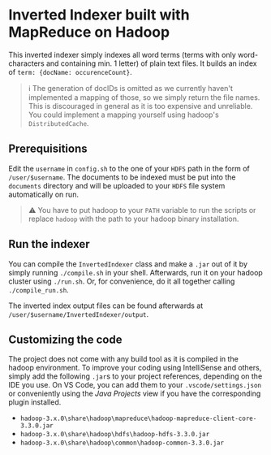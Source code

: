 # Inverted Indexer built with MapReduce on Hadoop

This inverted indexer simply indexes all word terms (terms with only word-characters and containing min. 1 letter) of plain text files. It builds an index of `term: {docName: occurenceCount}`.

> ℹ The generation of docIDs is omitted as we currently haven't implemented a mapping of those, so we simply return the file names. This is discouraged in general as it is too expensive and unreliable. You could implement a mapping yourself using hadoop's `DistributedCache`.

## Prerequisitions

Edit the `username` in `config.sh` to the one of your `HDFS` path in the form of `/user/$username`. The documents to be indexed must be put into the `documents` directory and will be uploaded to your `HDFS` file system automatically on run.

> ⚠ You have to put hadoop to your `PATH` variable to run the scripts or replace `hadoop` with the path to your hadoop binary installation.

## Run the indexer

You can compile the `InvertedIndexer` class and make a `.jar` out of it by simply running `./compile.sh` in your shell. Afterwards, run it on your hadoop cluster using `./run.sh`. Or, for convenience, do it all together calling `./compile_run.sh`.

The inverted index output files can be found afterwards at `/user/$username/InvertedIndexer/output`.

## Customizing the code

The project does not come with any build tool as it is compiled in the hadoop environment. To improve your coding using IntelliSense and others, simply add the following `.jar`s to your project references, depending on the IDE you use. On VS Code, you can add them to your `.vscode/settings.json` or conveniently using the _Java Projects_ view if you have the corresponding plugin installed.

- `hadoop-3.x.0\share\hadoop\mapreduce\hadoop-mapreduce-client-core-3.3.0.jar`
- `hadoop-3.x.0\share\hadoop\hdfs\hadoop-hdfs-3.3.0.jar`
- `hadoop-3.x.0\share\hadoop\common\hadoop-common-3.3.0.jar`
